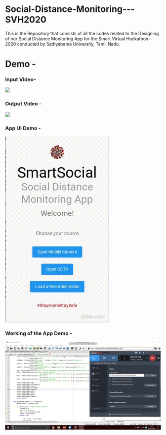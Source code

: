 # Social-Distance-Monitoring---SVH2020
This is the Repository that consists of all the codes related to the Designing of our Social Distance Monitoring App for the Smart Virtual Hackathon- 2020 conducted by Sathyabama University, Tamil Nadu.

# Demo - 

### Input Video-
![](input.gif)

### Output Video -
![](output.gif)

### App UI Demo -
![](App_GUI_Sample_Demo.gif)

### Working of the App Demo -
![](DL_Integrated_App_Working.gif)

